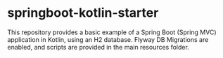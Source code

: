 # springboot-kotlin-starter

This repository provides a basic example of a Spring Boot (Spring MVC)
application in Kotlin, using an H2 database. Flyway DB Migrations are enabled,
and scripts are provided in the main resources folder.
